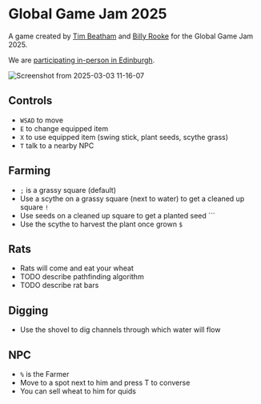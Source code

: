 # Global Game Jam 2025

A game created by [Tim Beatham](https://github.com/tim-beatham) and [Billy Rooke](https://github.com/btRooke) for the Global Game Jam 2025.

We are [participating in-person in Edinburgh](https://globalgamejam.org/jam-sites/2025/edinburgh-game-jam-2025).

![Screenshot from 2025-03-03 11-16-07](https://github.com/user-attachments/assets/54682771-0dab-47f1-96b4-8177f7bb5a49)

## Controls

- `WSAD` to move
- `E` to change equipped item
- `X` to use equipped item (swing stick, plant seeds, scythe grass)
- `T` talk to a nearby NPC

## Farming

- `;` is a grassy square (default)
- Use a scythe on a grassy square (next to water) to get a cleaned up square `!`
- Use seeds on a cleaned up square to get a planted seed ```
- Use the scythe to harvest the plant once grown `$` 

## Rats

- Rats will come and eat your wheat
- TODO describe pathfinding algorithm
- TODO describe rat bars

## Digging

- Use the shovel to dig channels through which water will flow

## NPC

- `%` is the Farmer
- Move to a spot next to him and press T to converse
- You can sell wheat to him for quids
